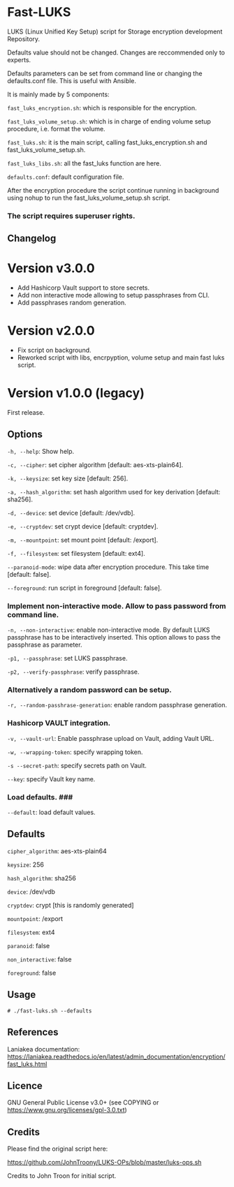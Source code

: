 Fast-LUKS
=========

LUKS (Linux Unified Key Setup) script for Storage encryption development Repository.

Defaults value should not be changed. Changes are reccommended only to experts.

Defaults parameters can be set from command line or changing the defaults.conf file. This is useful with Ansible.

It is mainly made by 5 components:

``fast_luks_encryption.sh``: which is responsible for the encryption.

``fast_luks_volume_setup.sh``: which is in charge of ending volume setup procedure, i.e. format the volume.

``fast_luks.sh``: it is the main script, calling fast_luks_encryption.sh and fast_luks_volume_setup.sh.

``fast_luks_libs.sh``: all the fast_luks function are here.

``defaults.conf``: default configuration file.

After the encryption procedure the script continue running in background using nohup to run the fast_luks_volume_setup.sh script.

### The script requires superuser rights. ###

Changelog
---------

# Version v3.0.0
- Add Hashicorp Vault support to store secrets.
- Add non interactive mode allowing to setup passphrases from CLI.
- Add passphrases random generation.

# Version v2.0.0
- Fix script on background.
- Reworked script with libs, encrpyption, volume setup and main fast luks script.

# Version v1.0.0 (legacy)
First release.

Options
-------
``-h, --help``: Show help.

``-c, --cipher``: set cipher algorithm [default: aes-xts-plain64].

``-k, --keysize``: set key size [default: 256].

``-a, --hash_algorithm``: set hash algorithm used for key derivation [default: sha256].

``-d, --device``: set device [default: /dev/vdb].

``-e, --cryptdev``: set crypt device [default: cryptdev].

``-m, --mountpoint``: set mount point [default: /export].

``-f, --filesystem``: set filesystem [default: ext4].

``--paranoid-mode``: wipe data after encryption procedure. This take time [default: false].

``--foreground``: run script in foreground [default: false].

### Implement non-interactive mode. Allow to pass password from command line. ###

``-n, --non-interactive``: enable non-interactive mode. By default LUKS passphrase has to be interactively inserted. This option allows to pass the passphrase as parameter.

``-p1, --passphrase``: set LUKS passphrase.

``-p2, --verify-passphrase``: verify passphrase.

### Alternatively a random password can be setup. ###

``-r, --random-passhrase-generation``: enable random passphrase generation.

### Hashicorp VAULT integration. ###

``-v, --vault-url``: Enable passphrase upload on Vault, adding Vault URL.

``-w, --wrapping-token``: specify wrapping token.

``-s --secret-path``: specify secrets path on Vault.

``--key``: specify Vault key name.

### Load defaults. ###

``--default``: load default values.

Defaults
--------
``cipher_algorithm``: aes-xts-plain64

``keysize``: 256

``hash_algorithm``: sha256

``device``: /dev/vdb

``cryptdev``: crypt [this is randomly generated]

``mountpoint``: /export

``filesystem``: ext4

``paranoid``: false

``non_interactive``: false

``foreground``: false

Usage
-----
```
# ./fast-luks.sh --defaults
```

References
----------
Laniakea documentation: https://laniakea.readthedocs.io/en/latest/admin_documentation/encryption/fast_luks.html

Licence
-------
GNU General Public License v3.0+ (see COPYING or https://www.gnu.org/licenses/gpl-3.0.txt)

Credits
-------
Please find the original script here:

https://github.com/JohnTroony/LUKS-OPs/blob/master/luks-ops.sh

Credits to John Troon for initial script.
